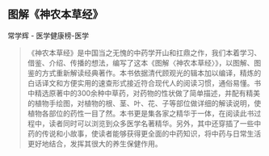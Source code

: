 ## 图解《神农本草经》

常学辉  -  医学健康榜-医学

> 《神农本草经》是中国当之无愧的中药学开山和扛鼎之作，我们本着学习、借鉴、介绍、传播的想法，编写了这本《图解〈神农本草经〉》，以图解、图鉴的方式重新解读经典著作。本书依据清代顾观光的辑本加以编译，精炼的白话译文和方便实用的速查形式接近符合现代人的阅读习惯，通俗易懂。书中精选原著中的300余种中草药，对药物的性状做了简单描述，并配有精美的植物手绘图，对植物的根、茎、叶、花、子等部位做详细的解读说明，使植物各部位的药性一目了然。本书更是集各家之精华于一体，在阅读此书过程中，读者同时可以浏览到众多医学名著精华。另外，其中还穿插了一些中药的传说和小故事，使读者能够获得更全面的中药知识，将中药与日常生活更好地结合，发挥其很大的养生保健作用。
